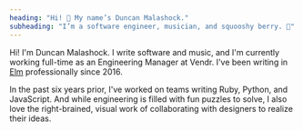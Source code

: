 ```yaml
---
heading: "Hi! 👋 My name’s Duncan Malashock."
subheading: "I’m a software engineer, musician, and squooshy berry. 🍒"
---
```


Hi! I'm Duncan Malashock. I write software and music, and I'm currently working full-time as an Engineering Manager at Vendr.
I've been writing in [Elm](https://elm-lang.org) professionally since 2016.

In the past six years prior, I've worked on teams writing Ruby, Python, and JavaScript. And while engineering is filled with fun puzzles to solve, I also love the right-brained, visual work of collaborating with designers to realize their ideas.